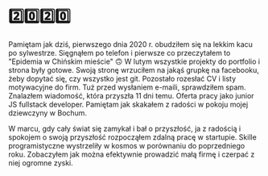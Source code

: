 # 2️⃣0️⃣2️⃣0️⃣

Pamiętam jak dziś, pierwszego dnia 2020 r. obudziłem się na lekkim kacu po sylwestrze. Sięgnąłem po telefon i pierwsze co przeczytałem to "Epidemia w Chińskim mieście" 🙃
W lutym wszystkie projekty do portfolio i strona były gotowe. Swoją stronę wrzuciłem na jakąś grupkę na facebooku, żeby dopytać się, czy wszystko jest git. Pozostało rozesłać CV i listy motywacyjne do firm. Tuż przed wysłaniem e-maili, sprawdziłem spam. Znalazłem wiadomość, która przyszła 11 dni temu. Oferta pracy jako junior JS fullstack developer. Pamiętam jak skakałem z radości w pokoju mojej dziewczyny w Bochum.

W marcu, gdy cały świat się zamykał i bał o przyszłość, ja z radością i spokojem o swoją przyszłość rozpocząłem zdalną pracę w startupie. Skille programistyczne wystrzeliły w kosmos w porównaniu do poprzedniego roku. Zobaczyłem jak można efektywnie prowadzić małą firmę i czerpać z niej ogromne zyski.